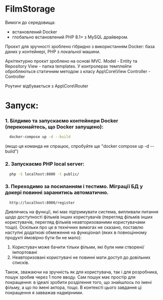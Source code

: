 # FilmStorage
Вимоги до середовища:
 - встановлений Docker
 - глобально встановлений PHP 8.1+ з MySQL драйвером.

Проєкт для зручності зроблено гібридно з використанням Docker: база даних у контейнері, PHP з локальної машини.

Архітектурно проєкт зроблено на основі MVC. 
 Model - Entity та Repository
 View - папка templates. У контролерах темплейти обробляються статичним методом з класу App\Core\View
 Controller - Controller

Роутинг відбувається з App\Core\Router

# Запуск:

### 1. Білдимо та запускаємо контейнери Docker (переконайтесь, що Docker запущено):
```bash
  docker-compose up -d --build
 ```

(якщо ця команда не спрацює, спробуйте ще "docker compose up -d --build")

### 2. Запускаємо PHP local server:
```bash
  php -S localhost:8000 -t public/
 ```

### 3. Переходимо за посиланням і тестимо. Міграції БД у докері повинні заранитись автоматично.
```
  http://localhost:8000/register
 ```


Дивлячись на функції, які має підтримувати система, випливали питання щодо доступності фільмів інших користувачів 
(перегляд фільмів інших користувачів, перегляд фільмів неавторизованими користувачами тощо). Оскільки про це в технічних вимогах не сказано, 
поставлю наступні додаткові обмеження на функціонал (яких в повноцінному продукті ймовірно бути би не мало):

1. Користувач може бачити тільки фільми, які були ним створені/імпортовані
2. Неавторизовані користувачі не повинні мати доступ до довільних списків.

Також, зважаючи на зручність як для користувача, так і для розробника, пошук зробив через 1 поле вводу. Сам пошук має простір для покращення: в ідеалі зробити розділення того, що знайшлось по імені фільму, а що по імені актора, тощо. В контексті цього завдання ці покращення я завважав надмірними.

